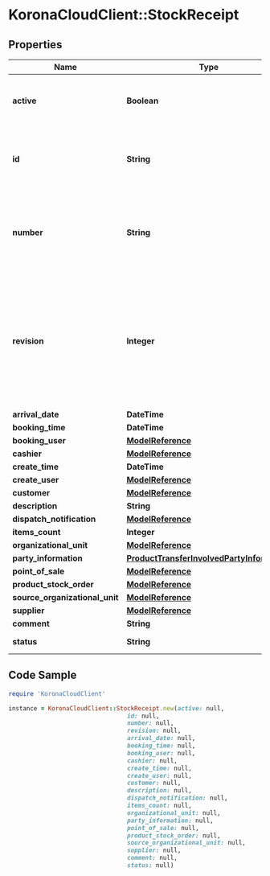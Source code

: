 # KoronaCloudClient::StockReceipt

## Properties

Name | Type | Description | Notes
------------ | ------------- | ------------- | -------------
**active** | **Boolean** | indicates whether the object is active for use or not | [optional] [readonly] 
**id** | **String** | global object uuid (xxxxxxxx-xxxx-xxxx-xxxx-xxxxxxxxxxxx) | [optional] 
**number** | **String** | number of the object, like it is set in backoffice; will be removed when active&#x3D;false | [optional] 
**revision** | **Integer** | the revision number of the object. revision numbers are unique per object-type. there is is no object of the same type with identical revision numbers. | [optional] [readonly] 
**arrival_date** | **DateTime** |  | [optional] 
**booking_time** | **DateTime** |  | [optional] 
**booking_user** | [**ModelReference**](ModelReference.md) |  | [optional] 
**cashier** | [**ModelReference**](ModelReference.md) |  | [optional] 
**create_time** | **DateTime** |  | [optional] 
**create_user** | [**ModelReference**](ModelReference.md) |  | [optional] 
**customer** | [**ModelReference**](ModelReference.md) |  | [optional] 
**description** | **String** |  | [optional] 
**dispatch_notification** | [**ModelReference**](ModelReference.md) |  | [optional] 
**items_count** | **Integer** |  | [optional] 
**organizational_unit** | [**ModelReference**](ModelReference.md) |  | [optional] 
**party_information** | [**ProductTransferInvolvedPartyInformation**](ProductTransferInvolvedPartyInformation.md) |  | [optional] 
**point_of_sale** | [**ModelReference**](ModelReference.md) |  | [optional] 
**product_stock_order** | [**ModelReference**](ModelReference.md) |  | [optional] 
**source_organizational_unit** | [**ModelReference**](ModelReference.md) |  | [optional] 
**supplier** | [**ModelReference**](ModelReference.md) |  | [optional] 
**comment** | **String** |  | [optional] 
**status** | **String** |  | [optional] [readonly] 

## Code Sample

```ruby
require 'KoronaCloudClient'

instance = KoronaCloudClient::StockReceipt.new(active: null,
                                 id: null,
                                 number: null,
                                 revision: null,
                                 arrival_date: null,
                                 booking_time: null,
                                 booking_user: null,
                                 cashier: null,
                                 create_time: null,
                                 create_user: null,
                                 customer: null,
                                 description: null,
                                 dispatch_notification: null,
                                 items_count: null,
                                 organizational_unit: null,
                                 party_information: null,
                                 point_of_sale: null,
                                 product_stock_order: null,
                                 source_organizational_unit: null,
                                 supplier: null,
                                 comment: null,
                                 status: null)
```


